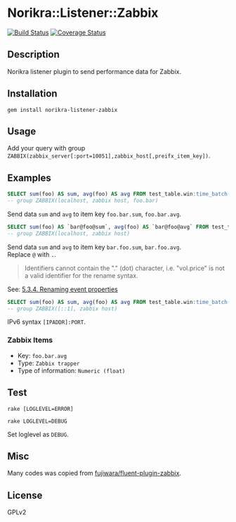 # Norikra::Listener::Zabbix

[![Build Status](https://travis-ci.org/tkuchiki/norikra-listener-zabbix.svg?branch=master)](https://travis-ci.org/tkuchiki/norikra-listener-zabbix)
[![Coverage Status](https://coveralls.io/repos/github/tkuchiki/norikra-listener-zabbix/badge.svg?branch=master)](https://coveralls.io/github/tkuchiki/norikra-listener-zabbix?branch=master)

## Description

Norikra listener plugin to send performance data for Zabbix.

## Installation

```shell
gem install norikra-listener-zabbix
```

## Usage

Add your query with group `ZABBIX(zabbix_server[:port=10051],zabbix_host[,preifx_item_key])`.

## Examples

```sql
SELECT sum(foo) AS sum, avg(foo) AS avg FROM test_table.win:time_batch(1 min)
-- group ZABBIX(localhost, zabbix host, foo.bar)
```

Send data `sum` and `avg` to item key `foo.bar.sum`, `foo.bar.avg`.

```sql
SELECT sum(foo) AS `bar@foo@sum`, avg(foo) AS `bar@foo@avg` FROM test_table.win:time_batch(1 min)
-- group ZABBIX(localhost, zabbix host)
```

Send data `sum` and `avg` to item key `bar.foo.sum`, `bar.foo.avg`.  
Replace `@` with `.`.  

>Identifiers cannot contain the "." (dot) character, i.e. "vol.price" is not a valid identifier for the rename syntax.

See: [5.3.4. Renaming event properties](http://www.espertech.com/esper/release-5.2.0/esper-reference/html/epl_clauses.html#epl-select-renaming)

```sql
SELECT sum(foo) AS sum, avg(foo) AS avg FROM test_table.win:time_batch(1 min)
-- group ZABBIX([::1], zabbix host)
```

IPv6 syntax `[IPADDR]:PORT`.

### Zabbix Items

- Key: `foo.bar.avg`
- Type: `Zabbix trapper`
- Type of information: `Numeric (float)`

## Test

```shell
rake [LOGLEVEL=ERROR]
```

```shell
rake LOGLEVEL=DEBUG
```

Set loglevel as `DEBUG`.

## Misc

Many codes was copied from [fujiwara/fluent-plugin-zabbix](https://github.com/fujiwara/fluent-plugin-zabbix/blob/master/lib/fluent/plugin/out_zabbix.rb).

## License

GPLv2
